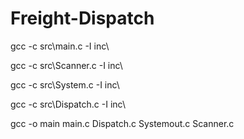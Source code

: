 # Freight-Dispatch

gcc -c src\main.c -I inc\

gcc -c src\Scanner.c -I inc\ 

gcc -c src\System.c -I inc\ 

gcc -c src\Dispatch.c -I inc\  

gcc -o main main.c Dispatch.c Systemout.c Scanner.c
